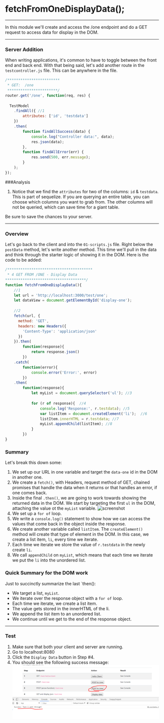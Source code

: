 # fetchFromOneDisplayData();
---
In this module we'll create and access the /one endpoint and do a GET request to access data for display in the DOM.  

<hr>


### Server Addition
When writing applications, it's common to have to toggle between the front end and back end. With that being said, let's add another route in the `testcontroller.js` file. This can be anywhere in the file. 

```js
/************************
 * GET:  /one
 ***********************/
router.get('/one', function(req, res) {

  TestModel
	.findAll({ //1
    	attributes: ['id', 'testdata']
	})
	.then(
		function findAllSuccess(data) {
			console.log("Controller data:", data);
			res.json(data);
		},
		function findAllError(err) {
			res.send(500, err.message);
		}
	);
});
```

###Analysis
1. Notice that we find the `attributes` for two of the columns: `id` & `testdata`. This is part of sequelize. If you are querying an entire table, you can choose which columns you want to grab from. The other columns will not be queried, which can save time for a giant table. 

Be sure to save the chances to your server.
<hr />

### Overview
Let's go back to the client and into the `01-scripts.js` file. Right below the `postData` method, let's write another method. This time we'll pull in the data and think through the starter logic of showing it in the DOM. Here is the code to be added:

```js
/***************************************
 * 4 GET FROM /ONE - Display Data
*************************************/
function fetchFromOneDisplayData(){
	//1
	let url = 'http://localhost:3000/test/one';
	let dataView = document.getElementById('display-one');   

	//2
	fetch(url, {
	  method: 'GET', 
	  headers: new Headers({
		'Content-Type': 'application/json'
	  })
	}).then(
		function(response){
			return response.json()
		})
	.catch(
		function(error){
			console.error('Error:', error)
		})
	.then(
		function(response){
			let myList = document.querySelector('ul'); //3

			for (r of response){  //4
				console.log('Response:', r.testdata); //5
				var listItem = document.createElement('li');  //6 
				listItem.innerHTML = r.testdata; //7
				myList.appendChild(listItem); //8
			}
		})
}
```

### Summary
Let's break this down some:

1. We set up our URL in one variable and target the `data-one` id in the DOM in another one. 
2. We create a `fetch()`, with Headers, request method of GET, chained promises that handle the data when it returns or that handles an error, if one comes back. 
3. Inside the final `.then()`, we are going to work towards showing the returned data in the DOM. We start by targeting the first `ul` in the DOM, attaching the value ot the `myList` variable. 
![screenshot]()
4. We set up a `for of` loop. 
5. We write a `console.log()` statement to show how we can access the values that come back in the object inside the response.
6. We create another variable called `listItem`. The `createElement()` method will create that type of element in the DOM. In this case, we create a list item, `li`, every time we iterate.
7. Each time we iterate we store the value of `r.testdata` in the newly create `li`.
8. We call `appendChild` on `myList`, which means that each time we iterate we put the `li` into the unordered list. 

### Quick Summary for the DOM work
Just to succinctly summarize the last `then(): 

* We target a list, `myList`.
* We iterate over the response object with a `for of` loop.
* Each time we iterate, we create a list item.
* The value gets stored in the innerHTML of the li.
* We append the list item to an unordered list.  
* We continue until we get to the end of the response object.

<hr>

### Test

1. Make sure that both your client and server are running.
2. Go to localhost:8080
3. Click the `Display Data` button in Step #4.
3. You should see the following success message:
![screenshot](assets/07-postToOneArrow.PNG)


